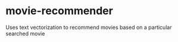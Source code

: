 # movie-recommender
Uses text vectorization to recommend movies based on a particular searched movie
